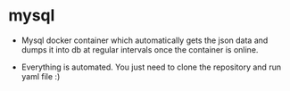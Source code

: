 # mysql
- Mysql docker container which automatically gets the json data and dumps it into db at regular intervals once the container is online.

- Everything is automated. You just need to clone the repository and run yaml file :)
